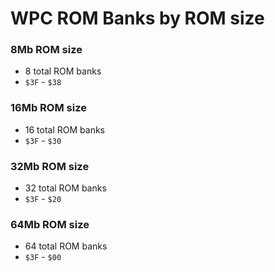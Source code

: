 WPC ROM Banks by ROM size
=========================

### 8Mb ROM size
* 8 total ROM banks
* `$3F` - `$38`

### 16Mb ROM size
* 16 total ROM banks
* `$3F` - `$30`

### 32Mb ROM size
* 32 total ROM banks
* `$3F` - `$20`

### 64Mb ROM size
* 64 total ROM banks
* `$3F` - `$00`
